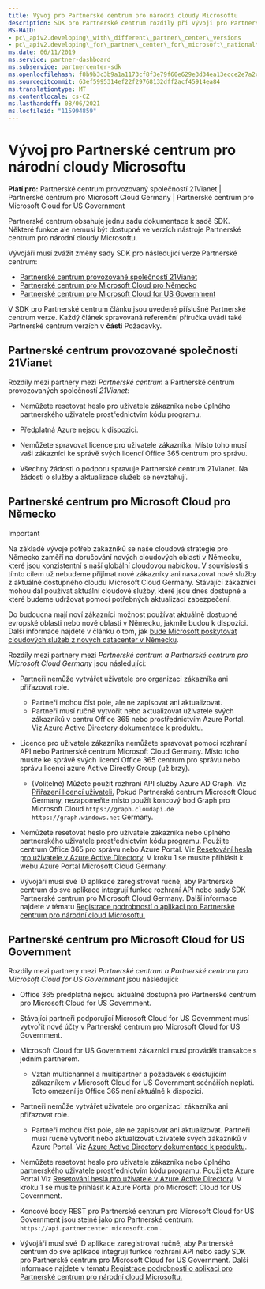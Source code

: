 ```yaml
---
title: Vývoj pro Partnerské centrum pro národní cloudy Microsoftu
description: SDK pro Partnerské centrum rozdíly při vývoji pro Partnerské centrum pro národní cloudy Microsoftu.
MS-HAID:
- pc\_apiv2.developing\_with\_different\_partner\_center\_versions
- pc\_apiv2.developing\_for\_partner\_center\_for\_microsoft\_national\_cloud
ms.date: 06/11/2019
ms.service: partner-dashboard
ms.subservice: partnercenter-sdk
ms.openlocfilehash: f8b9b3c3b9a1a1173cf8f3e79f60e629e3d34ea13ecce2e7a2c74924bde2b7d1
ms.sourcegitcommit: 63ef5995314ef22f29768132dff2acf45914ea84
ms.translationtype: MT
ms.contentlocale: cs-CZ
ms.lasthandoff: 08/06/2021
ms.locfileid: "115994859"
---
```

# <a name="developing-for-partner-center-for-microsoft-national-clouds"></a>Vývoj pro Partnerské centrum pro národní cloudy Microsoftu

**Platí pro:** Partnerské centrum provozovaný společností 21Vianet | Partnerské centrum pro Microsoft Cloud Germany | Partnerské centrum pro Microsoft Cloud for US Government

Partnerské centrum obsahuje jednu sadu dokumentace k sadě SDK. Některé funkce ale nemusí být dostupné ve verzích nástroje Partnerské centrum pro národní cloudy Microsoftu.

Vývojáři musí zvážit změny sady SDK pro následující verze Partnerské centrum:

- [Partnerské centrum provozované společností 21Vianet](#partner-center-operated-by-21vianet)
- [Partnerské centrum pro Microsoft Cloud pro Německo](#partner-center-for-microsoft-cloud-germany)
- [Partnerské centrum pro Microsoft Cloud for US Government](#partner-center-for-microsoft-cloud-for-us-government)

V SDK pro Partnerské centrum článku jsou uvedené příslušné Partnerské centrum verze. Každý článek spravovaná referenční příručka uvádí také Partnerské centrum verzích v **části** Požadavky.

## <a name="partner-center-operated-by-21vianet"></a>Partnerské centrum provozované společností 21Vianet

Rozdíly mezi partnery mezi *Partnerské centrum* a Partnerské centrum provozovaných společností *21Vianet:*

- Nemůžete resetovat heslo pro uživatele zákazníka nebo úplného partnerského uživatele prostřednictvím kódu programu.

- Předplatná Azure nejsou k dispozici.

- Nemůžete spravovat licence pro uživatele zákazníka. Místo toho musí vaši zákazníci ke správě svých licencí Office 365 centrum pro správu.

- Všechny žádosti o podporu spravuje Partnerské centrum 21Vianet. Na žádosti o služby a aktualizace služeb se nevztahují.

## <a name="partner-center-for-microsoft-cloud-germany"></a>Partnerské centrum pro Microsoft Cloud pro Německo

> [!IMPORTANT]
> Na základě vývoje potřeb zákazníků se naše cloudová strategie pro Německo zaměří na doručování nových cloudových oblastí v Německu, které jsou konzistentní s naší globální cloudovou nabídkou. V souvislosti s tímto cílem už nebudeme přijímat nové zákazníky ani nasazovat nové služby z aktuálně dostupného cloudu Microsoft Cloud Germany. Stávající zákazníci mohou dál používat aktuální cloudové služby, které jsou dnes dostupné a které budeme udržovat pomocí potřebných aktualizací zabezpečení.
>
> Do budoucna mají noví zákazníci možnost používat aktuálně dostupné evropské oblasti nebo nové oblasti v Německu, jakmile budou k dispozici. Další informace najdete v článku o tom, jak [bude Microsoft poskytovat cloudových služeb z nových datacenter v Německu](https://news.microsoft.com/europe/2018/08/31/microsoft-to-deliver-cloud-services-from-new-datacentres-in-germany-in-2019-to-meet-evolving-customer-needs/).

Rozdíly mezi partnery mezi *Partnerské centrum* *a Partnerské centrum pro Microsoft Cloud Germany* jsou následující:

- Partneři nemůže vytvářet uživatele pro organizaci zákazníka ani přiřazovat role.
  - Partneři mohou číst pole, ale ne zapisovat ani aktualizovat.
  - Partneři musí ručně vytvořit nebo aktualizovat uživatele svých zákazníků v centru Office 365 nebo prostřednictvím Azure Portal. Viz [Azure Active Directory dokumentace k produktu](/azure/active-directory/).

- Licence pro uživatele zákazníka nemůžete spravovat pomocí rozhraní API nebo Partnerské centrum Microsoft Cloud Germany. Místo toho musíte ke správě svých licencí Office 365 centrum pro správu nebo správu licencí azure Active Directly Group (už brzy).
  - (Volitelné) Můžete použít rozhraní API služby Azure AD Graph. Viz [Přiřazení licencí uživateli.](/graph/api/user-assignlicense) Pokud Partnerské centrum Microsoft Cloud Germany, nezapomeňte místo použít koncový bod Graph pro Microsoft Cloud `https://graph.cloudapi.de` `https://graph.windows.net` Germany.

- Nemůžete resetovat heslo pro uživatele zákazníka nebo úplného partnerského uživatele prostřednictvím kódu programu. Použijte centrum Office 365 pro správu nebo Azure Portal. Viz [Resetování hesla pro uživatele v Azure Active Directory](/azure/active-directory/fundamentals/active-directory-users-reset-password-azure-portal). V kroku 1 se musíte přihlásit k webu Azure Portal Microsoft Cloud Germany.

- Vývojáři musí své ID aplikace zaregistrovat ručně, aby Partnerské centrum do své aplikace integrují funkce rozhraní API nebo sady SDK Partnerské centrum pro Microsoft Cloud Germany. Další informace najdete v tématu [Registrace podrobností o aplikaci pro Partnerské centrum pro národní cloud Microsoftu.](create-apps-for-partner-center-for-microsoft-national-clouds.md)

## <a name="partner-center-for-microsoft-cloud-for-us-government"></a>Partnerské centrum pro Microsoft Cloud for US Government

Rozdíly mezi partnery mezi *Partnerské centrum* *a Partnerské centrum pro Microsoft Cloud for US Government* jsou následující:

- Office 365 předplatná nejsou aktuálně dostupná pro Partnerské centrum pro Microsoft Cloud for US Government.

- Stávající partneři podporující Microsoft Cloud for US Government musí vytvořit nové účty v Partnerské centrum pro Microsoft Cloud for US Government.

- Microsoft Cloud for US Government zákazníci musí provádět transakce s jedním partnerem.
  - Vztah multichannel a multipartner a požadavek s existujícím zákazníkem v Microsoft Cloud for US Government scénářích neplatí. Toto omezení je Office 365 není aktuálně k dispozici.

- Partneři nemůže vytvářet uživatele pro organizaci zákazníka ani přiřazovat role.
  - Partneři mohou číst pole, ale ne zapisovat ani aktualizovat. Partneři musí ručně vytvořit nebo aktualizovat uživatele svých zákazníků v Azure Portal. Viz [Azure Active Directory dokumentace k produktu](/azure/active-directory/).

- Nemůžete resetovat heslo pro uživatele zákazníka nebo úplného partnerského uživatele prostřednictvím kódu programu. Použijete Azure Portal Viz [Resetování hesla pro uživatele v Azure Active Directory](/azure/active-directory/active-directory-users-reset-password-azure-portal). V kroku 1 se musíte přihlásit k Azure Portal pro Microsoft Cloud for US Government.

- Koncové body REST pro Partnerské centrum pro Microsoft Cloud for US Government jsou stejné jako pro Partnerské centrum: `https://api.partnercenter.microsoft.com` .

- Vývojáři musí své ID aplikace zaregistrovat ručně, aby Partnerské centrum do své aplikace integrují funkce rozhraní API nebo sady SDK pro Partnerské centrum pro Microsoft Cloud for US Government. Další informace najdete v tématu [Registrace podrobností o aplikaci pro Partnerské centrum pro národní cloud Microsoftu.](create-apps-for-partner-center-for-microsoft-national-clouds.md)
